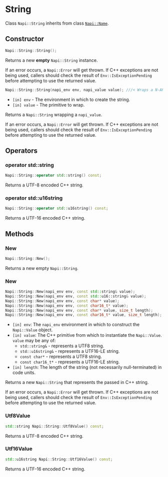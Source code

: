 # String

Class `Napi::String` inherits from class [`Napi::Name`][].

## Constructor

```cpp
Napi::String::String();
```

Returns a new **empty** `Napi::String` instance.

If an error occurs, a `Napi::Error` will get thrown. If C++ exceptions are not
being used, callers should check the result of `Env::IsExceptionPending` before
attempting to use the returned value.

```cpp
Napi::String::String(napi_env env, napi_value value); ///< Wraps a N-API value primitive.
```
- `[in] env` - The environment in which to create the string.
- `[in] value` - The primitive to wrap.

Returns a `Napi::String` wrapping a `napi_value`.

If an error occurs, a `Napi::Error` will get thrown. If C++ exceptions are not
being used, callers should check the result of `Env::IsExceptionPending` before
attempting to use the returned value.

## Operators

### operator std::string

```cpp
Napi::String::operator std::string() const;
```

Returns a UTF-8 encoded C++ string.

### operator std::u16string
```cpp
Napi::String::operator std::u16string() const;
```

Returns a UTF-16 encoded C++ string.

## Methods

### New
```cpp
Napi::String::New();
```

Returns a new empty `Napi::String`.

### New
```cpp
Napi::String::New(napi_env env, const std::string& value);
Napi::String::New(napi_env env, const std::u16::string& value);
Napi::String::New(napi_env env, const char* value);
Napi::String::New(napi_env env, const char16_t* value);
Napi::String::New(napi_env env, const char* value, size_t length);
Napi::String::New(napi_env env, const char16_t* value, size_t length);
```

- `[in] env`: The `napi_env` environment in which to construct the `Napi::Value` object.
- `[in] value`: The C++ primitive from which to instantiate the `Napi::Value`. `value` may be any of:
  - `std::string&` - represents a UTF8 string.
  - `std::u16string&` - represents a UTF16-LE string.
  - `const char*` - represents a UTF8 string.
  - `const char16_t*` - represents a UTF16-LE string.
- `[in] length`: The length of the string (not necessarily null-terminated) in code units.

Returns a new `Napi::String` that represents the passed in C++ string.

If an error occurs, a `Napi::Error` will get thrown. If C++ exceptions are not
being used, callers should check the result of `Env::IsExceptionPending` before
attempting to use the returned value.

### Utf8Value
```cpp
std::string Napi::String::Utf8Value() const;
```

Returns a UTF-8 encoded C++ string.

### Utf16Value
```cpp
std::u16string Napi::String::Utf16Value() const;
```

Returns a UTF-16 encoded C++ string.

[`Napi::Name`]: name.md
